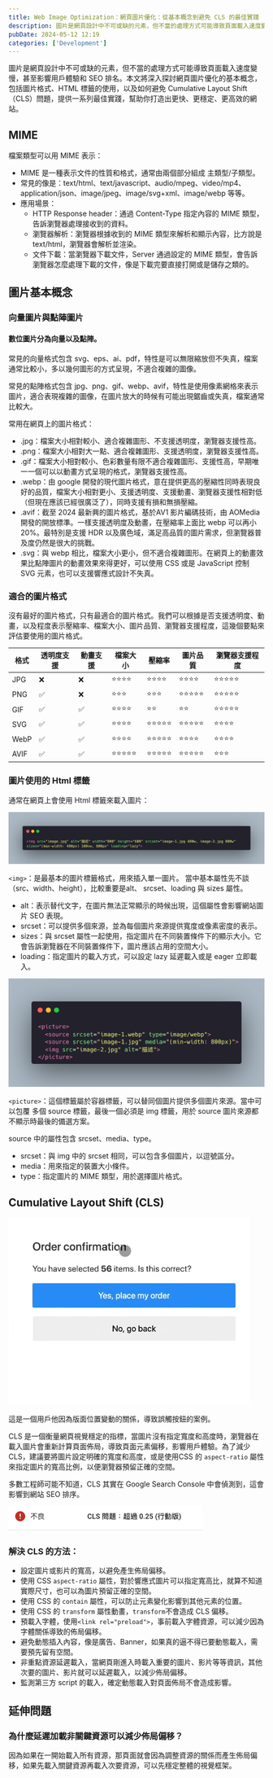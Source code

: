 ```yaml
---
title: Web Image Optimization：網頁圖片優化：從基本概念到避免 CLS 的最佳實踐
description: 圖片是網頁設計中不可或缺的元素，但不當的處理方式可能導致頁面載入速度變慢，甚至影響用戶體驗和 SEO 排名。本文將深入探討網頁圖片優化的基本概念，包括圖片格式、HTML 標籤的使用，以及如何避免 Cumulative Layout Shift（CLS）問題，提供一系列最佳實踐，幫助你打造出更快、更穩定、更高效的網站。
pubDate: 2024-05-12 12:19
categories: ['Development']
---
```


圖片是網頁設計中不可或缺的元素，但不當的處理方式可能導致頁面載入速度變慢，甚至影響用戶體驗和 SEO 排名。本文將深入探討網頁圖片優化的基本概念，包括圖片格式、HTML 標籤的使用，以及如何避免 Cumulative Layout Shift（CLS）問題，提供一系列最佳實踐，幫助你打造出更快、更穩定、更高效的網站。

## MIME

檔案類型可以用 MIME 表示：

- MIME 是一種表示文件的性質和格式，通常由兩個部分組成 主類型/子類型。
- 常見的像是：text/html、text/javascript、audio/mpeg、video/mp4、application/json、image/jpeg、image/svg+xml、image/webp 等等。
- 應用場景：
    - HTTP Response header：通過 Content-Type 指定內容的 MIME 類型，告訴瀏覽器處理接收到的資料。
    - 瀏覽器解析：瀏覽器根據收到的 MIME 類型來解析和顯示內容，比方說是 text/html，瀏覽器會解析並渲染。
    - 文件下載：當瀏覽器下載文件，Server 通過設定的 MIME 類型，會告訴瀏覽器怎麼處理下載的文件，像是下載完要直接打開或是儲存之類的。

## 圖片基本概念

### 向量圖片與點陣圖片

#### 數位圖片分為向量以及點陣。
常見的向量格式包含 svg、eps、ai、pdf，特性是可以無限縮放但不失真，檔案通常比較小，多以幾何圖形的方式呈現，不適合複雜的圖像。

常見的點陣格式包含 jpg、png、gif、webp、avif，特性是使用像素網格來表示圖片，適合表現複雜的圖像，在圖片放大的時候有可能出現鋸齒或失真，檔案通常比較大。

常用在網頁上的圖片格式：
  - .jpg：檔案大小相對較小、適合複雜圖形、不支援透明度，瀏覽器支援性高。
  - .png：檔案大小相對大一點、適合複雜圖形、支援透明度，瀏覽器支援性高。
  - .gif：檔案大小相對較小、色彩數量有限不適合複雜圖形、支援性高，早期唯一一個可以以動畫方式呈現的格式，瀏覽器支援性高。
  - .webp：由 google 開發的現代圖片格式，意在提供更高的壓縮性同時表現良好的品質，檔案大小相對更小、支援透明度、支援動畫、瀏覽器支援性相對低（但現在應該已經很廣泛了），同時支援有損和無損壓縮。
  - .avif：截至 2024 最新興的圖片格式，基於AV1 影片編碼技術，由 AOMedia 開發的開放標準。一樣支援透明度及動畫，在壓縮率上面比 webp 可以再小 20%。最特別是支援 HDR 以及廣色域，滿足高品質的圖片需求，但瀏覽器普及度仍然是很大的挑戰。
  - .svg：與 webp 相比，檔案大小更小，但不適合複雜圖形。在網頁上的動畫效果比點陣圖片的動畫效果來得更好，可以使用 CSS 或是 JavaScript 控制 SVG 元素，也可以支援響應式設計不失真。

### 適合的圖片格式

沒有最好的圖片格式，只有最適合的圖片格式。我們可以根據是否支援透明度、動畫，以及程度表示壓縮率、檔案大小、圖片品質、瀏覽器支援程度，這幾個要點來評估要使用的圖片格式。

| 格式 | 透明度支援 | 動畫支援 | 檔案大小 | 壓縮率 | 圖片品質 | 瀏覽器支援程度 |
| --- | --- | --- | --- | --- | --- | --- |
| JPG | ❌ | ❌ | ⭐⭐⭐⭐ | ⭐⭐⭐⭐ | ⭐⭐⭐⭐ | ⭐⭐⭐⭐⭐ |
| PNG | ✅ | ❌ | ⭐⭐⭐ | ⭐⭐⭐ | ⭐⭐⭐⭐⭐ | ⭐⭐⭐⭐⭐ |
| GIF | ✅ | ✅ | ⭐⭐⭐⭐ | ⭐⭐ | ⭐⭐ | ⭐⭐⭐⭐⭐ |
| SVG | ✅ | ✅ | ⭐⭐⭐⭐ | ⭐⭐⭐⭐⭐ | ⭐⭐⭐⭐⭐ | ⭐⭐⭐⭐ |
| WebP | ✅ | ✅ | ⭐⭐⭐⭐ | ⭐⭐⭐⭐⭐ | ⭐⭐⭐⭐ | ⭐⭐⭐⭐ |
| AVIF | ✅ | ✅ | ⭐⭐⭐⭐⭐ | ⭐⭐⭐⭐⭐ | ⭐⭐⭐⭐⭐ | ⭐⭐⭐ |

### 圖片使用的 Html 標籤

通常在網頁上會使用 Html 標籤來載入圖片：

![img-tag](img-tag.png)

`<img>`：是最基本的圖片標籤格式，用來插入單一圖片。
當中基本屬性先不談（src、width、height），比較重要是alt、 srcset、loading 與 sizes 屬性。
  - alt：表示替代文字，在圖片無法正常顯示的時候出現，這個屬性會影響網站圖片 SEO 表現。
  - srcset：可以提供多個來源，並為每個圖片來源提供寬度或像素密度的表示。
  - sizes：與 srcset 屬性一起使用，指定圖片在不同裝置條件下的顯示大小。它會告訴瀏覽器在不同裝置條件下，圖片應該占用的空間大小。
  - loading：指定圖片的載入方式，可以設定 lazy 延遲載入或是 eager 立即載入。

![picture-tag](picture-tag.png)

`<picture>`：這個標籤屬於容器標籤，可以替同個圖片提供多個圖片來源。當中可以包覆 多個 source 標籤，最後一個必須是 img 標籤，用於 source 圖片來源都不顯示時最後的備選方案。

source 中的屬性包含 srcset、media、type。
  - srcset：與 img 中的 srcset 相同，可以包含多個圖片，以逗號區分。
  - media：用來指定的裝置大小條件。
  - type：指定圖片的 MIME 類型，用於選擇圖片格式。

## Cumulative Layout Shift (CLS)

![cumulative-layout-shift](cumulative-layout-shift.gif)

這是一個用戶他因為版面位置變動的關係，導致誤觸按鈕的案例。

CLS 是一個衡量網頁視覺穩定的指標，當圖片沒有指定寬度和高度時，瀏覽器在載入圖片會重新計算頁面佈局，導致頁面元素偏移，影響用戶體驗。為了減少 CLS，建議要將圖片設定明確的寬度和高度，或是使用CSS 的 `aspect-ratio` 屬性來指定圖片的寬高比例，以便瀏覽器預留正確的空間。

多數工程師可能不知道，CLS 其實在 Google Search Console 中會偵測到，這會影響到網站 SEO 排序。

![search-console-detect-cls](search-console-detect-cls.png)

### 解決 CLS 的方法：

- 設定圖片或影片的寬高，以避免產生佈局偏移。
- 使用 CSS `aspect-ratio` 屬性，對於響應式圖片可以指定寬高比，就算不知道實際尺寸，也可以為圖片預留正確的空間。
- 使用 CSS 的 `contain` 屬性，可以防止元素變化影響到其他元素的位置。
- 使用 CSS 的 `transform` 屬性動畫，`transform`不會造成 CLS 偏移。
- 預載入字體，使用`<link rel="preload">`，事前載入字體資源，可以減少因為字體關係導致的佈局偏移。
- 避免動態插入內容，像是廣告、Banner，如果真的逼不得已要動態載入，需要預先留有空間。
- 非重點資源延遲載入，當網頁剛進入時載入重要的圖片、影片等等資訊，其他次要的圖片、影片就可以延遲載入，以減少佈局偏移。
- 監測第三方 script 的載入，確定動態載入對頁面佈局不會造成影響。

## 延伸問題

### 為什麼延遲加載非關鍵資源可以減少佈局偏移？

因為如果在一開始載入所有資源，那頁面就會因為調整資源的關係而產生佈局偏移，如果先載入關鍵資源再載入次要資源，可以先穩定整體的視覺框架。